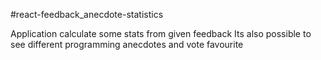 #react-feedback_anecdote-statistics

Application calculate some stats from given feedback
Its also possible to see different programming anecdotes and vote favourite
